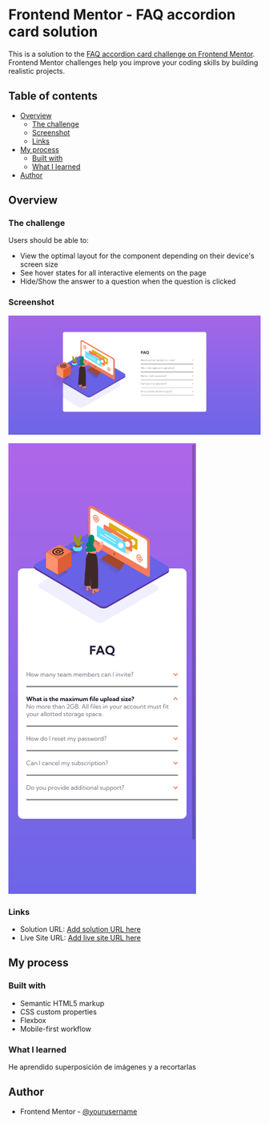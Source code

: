 # Frontend Mentor - FAQ accordion card solution

This is a solution to the [FAQ accordion card challenge on Frontend Mentor](https://www.frontendmentor.io/challenges/faq-accordion-card-XlyjD0Oam). Frontend Mentor challenges help you improve your coding skills by building realistic projects. 

## Table of contents

- [Overview](#overview)
  - [The challenge](#the-challenge)
  - [Screenshot](#screenshot)
  - [Links](#links)
- [My process](#my-process)
  - [Built with](#built-with)
  - [What I learned](#what-i-learned) 
- [Author](#author)


## Overview

### The challenge

Users should be able to:

- View the optimal layout for the component depending on their device's screen size
- See hover states for all interactive elements on the page
- Hide/Show the answer to a question when the question is clicked

### Screenshot

![](./screenshot-desktop.png)

![](./screenshot-mobile.png)

### Links

- Solution URL: [Add solution URL here](https://github.com/ManuelFernandezEsteban/accordion-card.git)
- Live Site URL: [Add live site URL here](https://manuelfernandezesteban.github.io/accordion-card/)

## My process

### Built with

- Semantic HTML5 markup
- CSS custom properties
- Flexbox
- Mobile-first workflow

### What I learned

He aprendido superposición de imágenes y a recortarlas

## Author


- Frontend Mentor - [@yourusername](https://www.frontendmentor.io/profile/manuelfernandezesteban)

